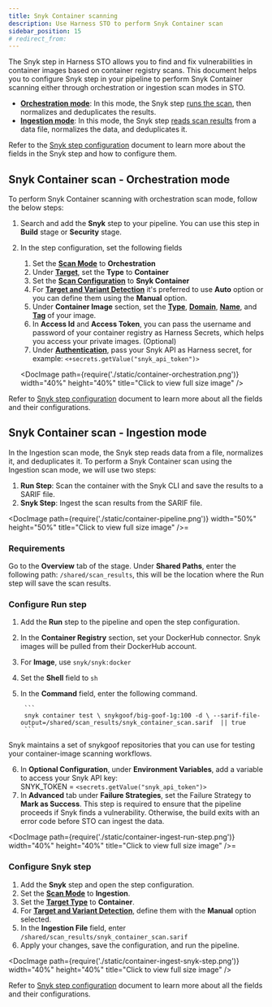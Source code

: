 ```yaml
---
title: Snyk Container scanning
description: Use Harness STO to perform Snyk Container scan
sidebar_position: 15
# redirect_from:
---
```


The Snyk step in Harness STO allows you to find and fix vulnerabilities in container images based on container registry scans. This document helps you to configure Snyk step in your pipeline to perform Snyk Container scanning either through orchestration or ingestion scan modes in STO.

- [**Orchestration mode**](#snyk-container-scan---orchestration-mode): In this mode, the Snyk step [runs the scan](/docs/security-testing-orchestration/get-started/key-concepts/run-an-orchestrated-scan-in-sto), then normalizes and deduplicates the results.
- [**Ingestion mode**](#snyk-container-scan---ingestion-mode): In this mode, the Snyk step [reads scan results](/docs/security-testing-orchestration/get-started/key-concepts/ingest-scan-results-into-an-sto-pipeline) from a data file, normalizes the data, and deduplicates it.

Refer to the [Snyk step configuration](./snyk-scanner-reference) document to learn more about the fields in the Snyk step and how to configure them.

## Snyk Container scan - Orchestration mode

To perform Snyk Container scanning with orchestration scan mode, follow the below steps:

1. Search and add the **Snyk** step to your pipeline. You can use this step in **Build** stage or **Security** stage.
2. In the step configuration, set the following fields
    1. Set the [**Scan Mode**](docs/security-testing-orchestration/sto-techref-category/snyk/snyk-scanner-reference.md#scan-mode) to **Orchestration**
    2. Under [**Target**](docs/security-testing-orchestration/sto-techref-category/snyk/snyk-scanner-reference.md#target), set the **Type** to **Container**
    3. Set the [**Scan Configuration**](docs/security-testing-orchestration/sto-techref-category/snyk/snyk-scanner-reference.md#scan-configuration) to **Snyk Container**
    4. For [**Target and Variant Detection**](docs/security-testing-orchestration/sto-techref-category/snyk/snyk-scanner-reference.md#target-and-variant-detection) it's preferred to use **Auto** option or you can define them using the **Manual** option. 
    5. Under **Container Image** section, set the [**Type**](docs/security-testing-orchestration/sto-techref-category/snyk/snyk-scanner-reference.md#type-1), [**Domain**](docs/security-testing-orchestration/sto-techref-category/snyk/snyk-scanner-reference.md#domain), [**Name**](./snyk-scanner-reference#name-1), and [**Tag**](docs/security-testing-orchestration/sto-techref-category/snyk/snyk-scanner-reference.md#tag) of your image.
    6. In **Access Id** and **Access Token**, you can pass the username and password of your container registry as Harness Secrets, which helps you access your private images. (Optional)
    7. Under [**Authentication**](docs/security-testing-orchestration/sto-techref-category/snyk/snyk-scanner-reference.md#authentication), pass your Snyk API as Harness secret, for example: `<+secrets.getValue("snyk_api_token")>`

    <DocImage path={require('./static/container-orchestration.png')} width="40%" height="40%" title="Click to view full size image" />

Refer to [Snyk step configuration](./snyk-scanner-reference.md) document to learn more about all the fields and their configurations.

## Snyk Container scan - Ingestion mode

In the Ingestion scan mode, the Snyk step reads data from a file, normalizes it, and deduplicates it. To perform a Snyk Container scan using the Ingestion scan mode, we will use two steps:

1. **Run Step**: Scan the container with the Snyk CLI and save the results to a SARIF file.
2. **Snyk Step**: Ingest the scan results from the SARIF file.

<DocImage path={require('./static/container-pipeline.png')} width="50%" height="50%" title="Click to view full size image" />=

### Requirements

Go to the **Overview** tab of the stage. Under **Shared Paths**, enter the following path: `/shared/scan_results`, this will be the location where the Run step will save the scan results.


### Configure Run step

1. Add the **Run** step to the pipeline and open the step configuration.
2. In the **Container Registry** section, set your DockerHub connector. Snyk images will be pulled from their DockerHub account.
3. For **Image**, use `snyk/snyk:docker`
4. Set the **Shell** field to `sh`
5. In the **Command** field, enter the following command.

        ```
        snyk container test \ snykgoof/big-goof-1g:100 -d \ --sarif-file-output=/shared/scan_results/snyk_container_scan.sarif  || true
        ``` 
Snyk maintains a set of snykgoof repositories that you can use for testing your container-image scanning workflows.

6. In **Optional Configuration**, under **Environment Variables**, add a variable to access your Snyk API key: \
SNYK_TOKEN = `<secrets.getValue("snyk_api_token")>`
7. In **Advanced** tab under **Failure Strategies**, set the Failure Strategy to **Mark as Success**. This step is required to ensure that the pipeline proceeds if Snyk finds a vulnerability. Otherwise, the build exits with an error code before STO can ingest the data.

<DocImage path={require('./static/container-ingest-run-step.png')} width="40%" height="40%" title="Click to view full size image" />=

### Configure Snyk step

1. Add the **Snyk** step and open the step configuration.
2. Set the [**Scan Mode**](./snyk-scanner-reference#scan-mode) to **Ingestion**.
3. Set the [**Target Type**](./snyk-scanner-reference#target) to **Container**.
4. For [**Target and Variant Detection**](./snyk-scanner-reference#target-and-variant-detection), define them with the **Manual** option selected.
5. In the **Ingestion File** field, enter `/shared/scan_results/snyk_container_scan.sarif`
6. Apply your changes, save the configuration, and run the pipeline.


<DocImage path={require('./static/container-ingest-snyk-step.png')} width="40%" height="40%" title="Click to view full size image" />

Refer to [Snyk step configuration](./snyk-scanner-reference.md) document to learn more about all the fields and their configurations.